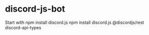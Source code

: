# discord-js-bot

Start with
npm install discord.js
npm install discord.js @discordjs/rest discord-api-types